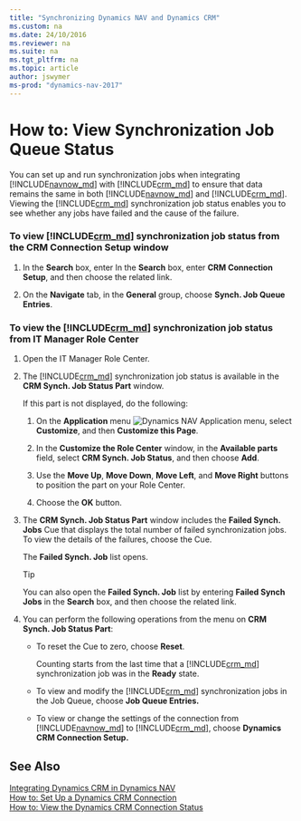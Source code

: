 ```yaml
---
title: "Synchronizing Dynamics NAV and Dynamics CRM"
ms.custom: na
ms.date: 24/10/2016
ms.reviewer: na
ms.suite: na
ms.tgt_pltfrm: na
ms.topic: article
author: jswymer
ms-prod: "dynamics-nav-2017"
---
```

# How to: View Synchronization Job Queue Status
You can set up and run synchronization jobs when integrating [!INCLUDE[navnow_md](includes/navnow_md.md)] with [!INCLUDE[crm_md](includes/crm_md.md)] to ensure that data remains the same in both [!INCLUDE[navnow_md](includes/navnow_md.md)] and [!INCLUDE[crm_md](includes/crm_md.md)]. Viewing the [!INCLUDE[crm_md](includes/crm_md.md)] synchronization job status enables you to see whether any jobs have failed and the cause of the failure.  

### To view [!INCLUDE[crm_md](includes/crm_md.md)] synchronization job status from the CRM Connection Setup window  

1.  In the **Search** box, enter In the **Search** box, enter **CRM Connection Setup**, and then choose the related link.  

2.  On the **Navigate** tab, in the **General** group, choose **Synch. Job Queue Entries**.  

### To view the [!INCLUDE[crm_md](includes/crm_md.md)] synchronization job status from IT Manager Role Center  

1.  Open the IT Manager Role Center.  

2.  The [!INCLUDE[crm_md](includes/crm_md.md)] synchronization job status is available in the **CRM Synch. Job Status Part** window.  

     If this part is not displayed, do the following:  

    1.  On the **Application** menu ![Dynamics NAV Application menu](/media/ApplicationMenuIcon.png "RTC\_ApplicationMenu"), select **Customize**, and then **Customize this Page**.  

    2.  In the **Customize the Role Center** window, in the **Available parts** field, select **CRM Synch. Job Status**, and then choose **Add**.  

    3.  Use the **Move Up**, **Move Down**, **Move Left**, and **Move Right** buttons to position the part on your Role Center.  

    4.  Choose the **OK** button.  

3.  The **CRM Synch. Job Status Part** window includes the **Failed Synch. Jobs** Cue that displays the total number of failed synchronization jobs. To view the details of the failures, choose the Cue.  

     The **Failed Synch. Job** list opens.  

    > [!TIP]  
    >  You can also open the **Failed Synch. Job** list by entering **Failed Synch Jobs** in the **Search** box, and then choose the related link.  

4.  You can perform the following operations from the menu on **CRM Synch. Job Status Part**:  

    -   To reset the Cue to zero, choose **Reset**.  

         Counting starts from the last time that a [!INCLUDE[crm_md](includes/crm_md.md)] synchronization job was in the **Ready** state.  

    -   To view and modify the [!INCLUDE[crm_md](includes/crm_md.md)] synchronization jobs in the Job Queue, choose **Job Queue Entries.**  

    -   To view or change the settings of the connection from [!INCLUDE[navnow_md](includes/navnow_md.md)] to [!INCLUDE[crm_md](includes/crm_md.md)], choose **Dynamics CRM Connection Setup.**  

## See Also  
 [Integrating Dynamics CRM in Dynamics NAV](Integrating-Dynamics-CRM-in-Dynamics-NAV.md)   
 [How to: Set Up a Dynamics CRM Connection](How-to-Set-Up-a-Dynamics-CRM-Connection.md)   
 [How to: View the Dynamics CRM Connection Status](How-to-View-the-Dynamics-CRM-Connection-Status.md)
